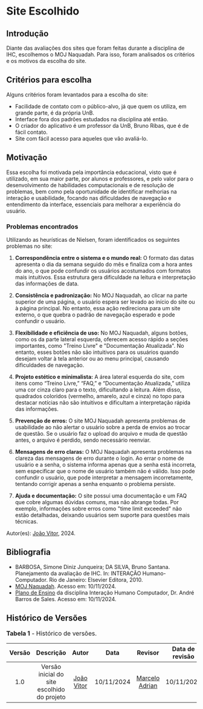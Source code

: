 # Site Escolhido

## Introdução

Diante das avaliações dos sites que foram feitas durante a disciplina de IHC, escolhemos o MOJ Naquadah. Para isso, foram analisados os critérios e os motivos da escolha do site.

## Critérios para escolha

Alguns critérios foram levantados para a escolha do site:

* Facilidade de contato com o público-alvo, já que quem os utiliza, em grande parte, é da própria UnB. 
* Interface fora dos padrões estudados na disciplina até então. 
* O criador do aplicativo é um professor da UnB, Bruno Ribas, que é de fácil contato. 
* Site com fácil acesso para aqueles que vão avaliá-lo.

## Motivação

Essa escolha foi motivada pela importância educacional, visto que é utilizado, em sua maior parte, por alunos e professores, e pelo valor para o desenvolvimento de habilidades computacionais e de resolução de problemas, bem como pela oportunidade de identificar melhorias na interação e usabilidade, focando nas dificuldades de navegação e entendimento da interface, essenciais para melhorar a experiência do usuário​.

### Problemas encontrados

Utilizando as heurísticas de Nielsen, foram identificados os seguintes problemas no site:

1. **Correspondência entre o sistema e o mundo real:** O formato das datas apresenta o dia da semana seguido do mês e finaliza com a hora antes do ano, o que pode confundir os usuários acostumados com formatos mais intuitivos. Essa estrutura gera dificuldade na leitura e interpretação das informações de data.

2. **Consistência e padronização:** No MOJ Naquadah, ao clicar na parte superior de uma página, o usuário espera ser levado ao início do site ou à página principal. No entanto, essa ação redireciona para um site externo, o que quebra o padrão de navegação esperado e pode confundir o usuário.

3. **Flexibilidade e eficiência de uso:** No MOJ Naquadah, alguns botões, como os da parte lateral esquerda, oferecem acesso rápido a seções importantes, como "Treino Livre" e "Documentação Atualizada". No entanto, esses botões não são intuitivos para os usuários quando desejam voltar à tela anterior ou ao menu principal, causando dificuldades de navegação.

4. **Projeto estético e minimalista:** A área lateral esquerda do site, com itens como “Treino Livre,” “FAQ,” e “Documentação Atualizada,” utiliza uma cor cinza claro para o texto, dificultando a leitura. Além disso, quadrados coloridos (vermelho, amarelo, azul e cinza) no topo para destacar notícias não são intuitivos e dificultam a interpretação rápida das informações.

5. **Prevenção de erros:** O site MOJ Naquadah apresenta problemas de usabilidade ao não alertar o usuário sobre a perda de envios ao trocar de questão. Se o usuário faz o upload do arquivo e muda de questão antes, o arquivo é perdido, sendo necessário reenviar.

6. **Mensagens de erro claras:** O MOJ Naquadah apresenta problemas na clareza das mensagens de erro durante o login. Ao errar o nome de usuário e a senha, o sistema informa apenas que a senha está incorreta, sem especificar que o nome de usuário também não é válido. Isso pode confundir o usuário, que pode interpretar a mensagem incorretamente, tentando corrigir apenas a senha enquanto o problema persiste.

7. **Ajuda e documentação:**  O site possui uma documentação e um FAQ que cobre algumas dúvidas comuns, mas não abrange todas. Por exemplo, informações sobre erros como "time limit exceeded" não estão detalhadas, deixando usuários sem suporte para questões mais técnicas.


Autor(es): [João Vitor](https://github.com/Jauzimm), 2024.

## Bibliografia
- BARBOSA, Simone Diniz Junqueira; DA SILVA, Bruno Santana. Planejamento da
 avaliação de IHC. In: INTERAÇÃO Humano-Computador. Rio de Janeiro: Elsevier
 Editora, 2010.
- [MOJ Naquadah](https://moj.naquadah.com.br/cgi-bin/index.sh). Acesso em: 10/11/2024.
- [Plano de Ensino](https://aprender3.unb.br/pluginfile.php/2972625/mod_resource/content/56/Plano_de_Ensino%20FIHC%20022024%20Turma%2001%20v1.pdf) da disciplina Interação Humano Computador, Dr. André Barros de Sales. Acesso em: 10/11/2024.

## Histórico de Versões

<font size="3"><p style="text-align: left">**Tabela 1** - Histórico de versões.</p></font>

| Versão |               Descrição                |   Autor    |    Data    |    Revisor     | Data de revisão |
| :----: | :------------------------------------: | :--------: | :--------: | :------------: | :-------------: |
|  1.0   | Versão inicial do site escolhido do projeto | [João Vitor](https://github.com/Jauzimm) | 10/11/2024 | [Marcelo Adrian](https://github.com/Marcelo-Adrian) |  10/11/2024   |